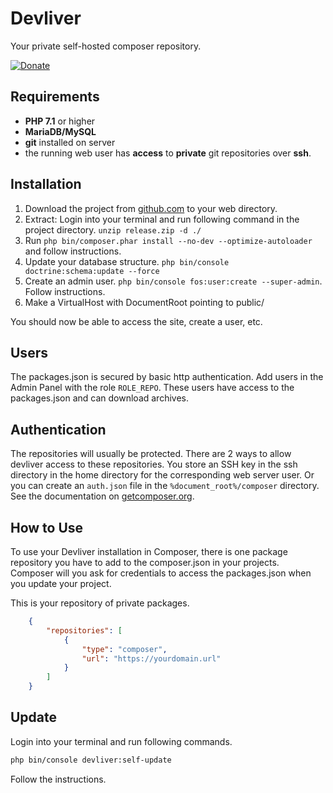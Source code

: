 # Devliver

Your private self-hosted composer repository.

[![Donate](https://liberapay.com/assets/widgets/donate.svg)](https://liberapay.com/nicklog/donate)

##  Requirements

* **PHP 7.1** or higher
* **MariaDB/MySQL**
* **git** installed on server
* the running web user has **access** to **private** git repositories over **ssh**.

##  Installation

1. Download the project from [github.com](https://github.com/shapecode/devliver/releases) to your web directory.  
2. Extract: Login into your terminal and run following command in the project directory. `unzip release.zip -d ./`
3. Run `php bin/composer.phar install --no-dev --optimize-autoloader` and follow instructions.
4. Update your database structure. `php bin/console doctrine:schema:update --force`
5. Create an admin user. `php bin/console fos:user:create --super-admin`. Follow instructions.
7. Make a VirtualHost with DocumentRoot pointing to public/

You should now be able to access the site, create a user, etc.

## Users

The packages.json is secured by basic http authentication. Add users in the Admin Panel with the role `ROLE_REPO`. These users have access to the packages.json and can download archives.

## Authentication

The repositories will usually be protected. 
There are 2 ways to allow devliver access to these repositories. 
You store an SSH key in the ssh directory in the home directory for the corresponding web server user. 
Or you can create an `auth.json` file in the `%document_root%/composer` directory. See the documentation on [getcomposer.org](https://getcomposer.org/doc/articles/http-basic-authentication.md).

## How to Use

To use your Devliver installation in Composer, there is one package repository you have to add to the composer.json in your projects.  
Composer will you ask for credentials to access the packages.json when you update your project.
  
This is your repository of private packages.

```json
    {
        "repositories": [
            {
                "type": "composer",
                "url": "https://yourdomain.url"
            }
        ]
    }
```

##  Update

Login into your terminal and run following commands.

```bash
php bin/console devliver:self-update
```

Follow the instructions.
